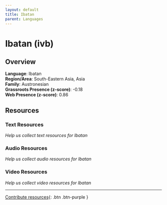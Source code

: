 ```yaml
---
layout: default
title: Ibatan
parent: Languages
---
```


# Ibatan (ivb)

## Overview

**Language**: Ibatan  
**Region/Area**: South-Eastern Asia, Asia  
**Family**: Austronesian  
**Grassroots Presence (z-score)**: -0.18  
**Web Presence (z-score)**: 0.86  

## Resources

### Text Resources
*Help us collect text resources for Ibatan*

### Audio Resources
*Help us collect audio resources for Ibatan*

### Video Resources
*Help us collect video resources for Ibatan*

---

[Contribute resources](https://forms.office.com/e/1SfLJx3u1r){: .btn .btn-purple }
